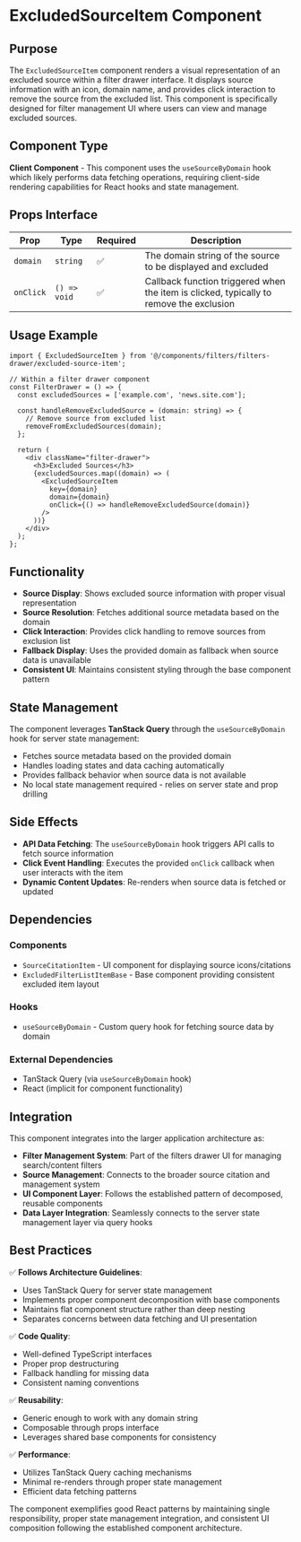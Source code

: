 # ExcludedSourceItem Component

## Purpose

The `ExcludedSourceItem` component renders a visual representation of an excluded source within a filter drawer interface. It displays source information with an icon, domain name, and provides click interaction to remove the source from the excluded list. This component is specifically designed for filter management UI where users can view and manage excluded sources.

## Component Type

**Client Component** - This component uses the `useSourceByDomain` hook which likely performs data fetching operations, requiring client-side rendering capabilities for React hooks and state management.

## Props Interface

| Prop | Type | Required | Description |
|------|------|----------|-------------|
| `domain` | `string` | ✅ | The domain string of the source to be displayed and excluded |
| `onClick` | `() => void` | ✅ | Callback function triggered when the item is clicked, typically to remove the exclusion |

## Usage Example

```tsx
import { ExcludedSourceItem } from '@/components/filters/filters-drawer/excluded-source-item';

// Within a filter drawer component
const FilterDrawer = () => {
  const excludedSources = ['example.com', 'news.site.com'];
  
  const handleRemoveExcludedSource = (domain: string) => {
    // Remove source from excluded list
    removeFromExcludedSources(domain);
  };

  return (
    <div className="filter-drawer">
      <h3>Excluded Sources</h3>
      {excludedSources.map((domain) => (
        <ExcludedSourceItem
          key={domain}
          domain={domain}
          onClick={() => handleRemoveExcludedSource(domain)}
        />
      ))}
    </div>
  );
};
```

## Functionality

- **Source Display**: Shows excluded source information with proper visual representation
- **Source Resolution**: Fetches additional source metadata based on the domain
- **Click Interaction**: Provides click handling to remove sources from exclusion list
- **Fallback Display**: Uses the provided domain as fallback when source data is unavailable
- **Consistent UI**: Maintains consistent styling through the base component pattern

## State Management

The component leverages **TanStack Query** through the `useSourceByDomain` hook for server state management:

- Fetches source metadata based on the provided domain
- Handles loading states and data caching automatically
- Provides fallback behavior when source data is not available
- No local state management required - relies on server state and prop drilling

## Side Effects

- **API Data Fetching**: The `useSourceByDomain` hook triggers API calls to fetch source information
- **Click Event Handling**: Executes the provided `onClick` callback when user interacts with the item
- **Dynamic Content Updates**: Re-renders when source data is fetched or updated

## Dependencies

### Components
- `SourceCitationItem` - UI component for displaying source icons/citations
- `ExcludedFilterListItemBase` - Base component providing consistent excluded item layout

### Hooks
- `useSourceByDomain` - Custom query hook for fetching source data by domain

### External Dependencies
- TanStack Query (via `useSourceByDomain` hook)
- React (implicit for component functionality)

## Integration

This component integrates into the larger application architecture as:

- **Filter Management System**: Part of the filters drawer UI for managing search/content filters
- **Source Management**: Connects to the broader source citation and management system
- **UI Component Layer**: Follows the established pattern of decomposed, reusable components
- **Data Layer Integration**: Seamlessly connects to the server state management layer via query hooks

## Best Practices

✅ **Follows Architecture Guidelines**:
- Uses TanStack Query for server state management
- Implements proper component decomposition with base components
- Maintains flat component structure rather than deep nesting
- Separates concerns between data fetching and UI presentation

✅ **Code Quality**:
- Well-defined TypeScript interfaces
- Proper prop destructuring
- Fallback handling for missing data
- Consistent naming conventions

✅ **Reusability**:
- Generic enough to work with any domain string
- Composable through props interface
- Leverages shared base components for consistency

✅ **Performance**:
- Utilizes TanStack Query caching mechanisms
- Minimal re-renders through proper state management
- Efficient data fetching patterns

The component exemplifies good React patterns by maintaining single responsibility, proper state management integration, and consistent UI composition following the established component architecture.